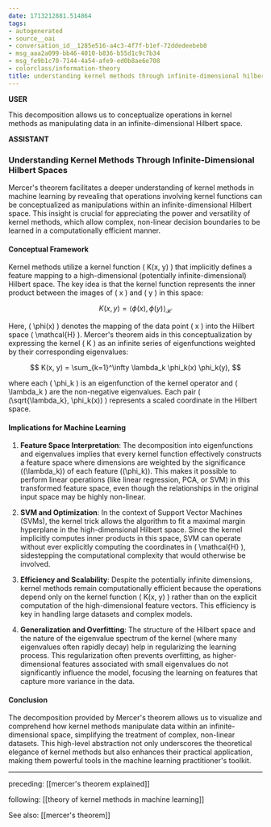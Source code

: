 ```yaml
---
date: 1713212881.514864
tags:
- autogenerated
- source__oai
- conversation_id__1285e516-a4c3-4f7f-b1ef-72ddedeebeb0
- msg_aaa2a099-bb46-4010-b836-b55d1c9c7b34
- msg_fe9b1c70-7144-4a54-afe9-ed0b8ae6e708
- colorclass/information-theory
title: understanding kernel methods through infinite-dimensional hilbert spaces
---
```


**USER**

This decomposition allows us to conceptualize operations in kernel methods as manipulating data in an infinite-dimensional Hilbert space.


**ASSISTANT**

### Understanding Kernel Methods Through Infinite-Dimensional Hilbert Spaces

Mercer's theorem facilitates a deeper understanding of kernel methods in machine learning by revealing that operations involving kernel functions can be conceptualized as manipulations within an infinite-dimensional Hilbert space. This insight is crucial for appreciating the power and versatility of kernel methods, which allow complex, non-linear decision boundaries to be learned in a computationally efficient manner.

#### Conceptual Framework

Kernel methods utilize a kernel function \( K(x, y) \) that implicitly defines a feature mapping to a high-dimensional (potentially infinite-dimensional) Hilbert space. The key idea is that the kernel function represents the inner product between the images of \( x \) and \( y \) in this space:

$$
K(x, y) = \langle \phi(x), \phi(y) \rangle_{\mathcal{H}}
$$

Here, \( \phi(x) \) denotes the mapping of the data point \( x \) into the Hilbert space \( \mathcal{H} \). Mercer's theorem aids in this conceptualization by expressing the kernel \( K \) as an infinite series of eigenfunctions weighted by their corresponding eigenvalues:

$$
K(x, y) = \sum_{k=1}^\infty \lambda_k \phi_k(x) \phi_k(y),
$$

where each \( \phi_k \) is an eigenfunction of the kernel operator and \( \lambda_k \) are the non-negative eigenvalues. Each pair \( (\sqrt{\lambda_k}, \phi_k(x)) \) represents a scaled coordinate in the Hilbert space.

#### Implications for Machine Learning

1. **Feature Space Interpretation**: The decomposition into eigenfunctions and eigenvalues implies that every kernel function effectively constructs a feature space where dimensions are weighted by the significance (\(\lambda_k\)) of each feature (\(\phi_k\)). This makes it possible to perform linear operations (like linear regression, PCA, or SVM) in this transformed feature space, even though the relationships in the original input space may be highly non-linear.

2. **SVM and Optimization**: In the context of Support Vector Machines (SVMs), the kernel trick allows the algorithm to fit a maximal margin hyperplane in the high-dimensional Hilbert space. Since the kernel implicitly computes inner products in this space, SVM can operate without ever explicitly computing the coordinates in \( \mathcal{H} \), sidestepping the computational complexity that would otherwise be involved.

3. **Efficiency and Scalability**: Despite the potentially infinite dimensions, kernel methods remain computationally efficient because the operations depend only on the kernel function \( K(x, y) \) rather than on the explicit computation of the high-dimensional feature vectors. This efficiency is key in handling large datasets and complex models.

4. **Generalization and Overfitting**: The structure of the Hilbert space and the nature of the eigenvalue spectrum of the kernel (where many eigenvalues often rapidly decay) help in regularizing the learning process. This regularization often prevents overfitting, as higher-dimensional features associated with small eigenvalues do not significantly influence the model, focusing the learning on features that capture more variance in the data.

#### Conclusion

The decomposition provided by Mercer's theorem allows us to visualize and comprehend how kernel methods manipulate data within an infinite-dimensional space, simplifying the treatment of complex, non-linear datasets. This high-level abstraction not only underscores the theoretical elegance of kernel methods but also enhances their practical application, making them powerful tools in the machine learning practitioner's toolkit.


---

preceding: [[mercer's theorem explained]]  


following: [[theory of kernel methods in machine learning]]

See also: [[mercer's theorem]]